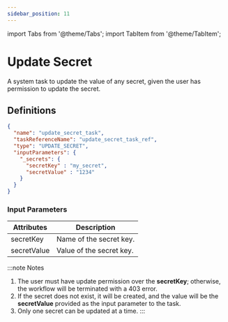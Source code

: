 ```yaml
---
sidebar_position: 11
---
```


import Tabs from '@theme/Tabs';
import TabItem from '@theme/TabItem';

# Update Secret

A system task to update the value of any secret, given the user has permission to update the secret.

## Definitions

```json
{
  "name": "update_secret_task",
  "taskReferenceName": "update_secret_task_ref",
  "type": "UPDATE_SECRET",
  "inputParameters": {
    "_secrets": {
      "secretKey" : "my_secret",
      "secretValue" : "1234"
    }
  }
}
```

### Input Parameters

| Attributes  | Description             |
|-------------|-------------------------|
| secretKey   | Name of the secret key.  |
| secretValue | Value of the secret key. |

:::note Notes
1. The user must have update permission over the **secretKey**; otherwise, the workflow will be terminated with a 403 error.
2. If the secret does not exist, it will be created, and the value will be the **secretValue** provided as the input parameter to the task.
3. Only one secret can be updated at a time.
:::


